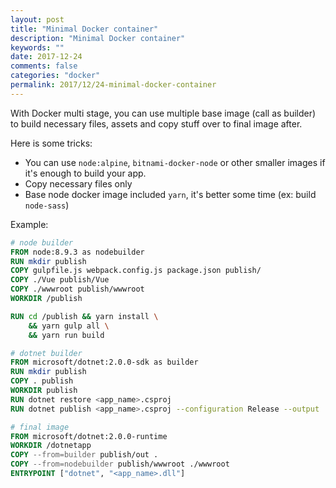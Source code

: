 ```yaml
---
layout: post
title: "Minimal Docker container"
description: "Minimal Docker container"
keywords: ""
date: 2017-12-24
comments: false
categories: "docker"
permalink: 2017/12/24-minimal-docker-container
---
```


With Docker multi stage, you can use multiple base image (call as builder) to build necessary files, assets and copy stuff over to final image after.

Here is some tricks:

- You can use `node:alpine`, `bitnami-docker-node` or other smaller images if it's enough to build your app.
- Copy necessary files only
- Base node docker image included `yarn`, it's better some time (ex: build `node-sass`)

Example:

```dockerfile
# node builder
FROM node:8.9.3 as nodebuilder
RUN mkdir publish
COPY gulpfile.js webpack.config.js package.json publish/
COPY ./Vue publish/Vue
COPY ./wwwroot publish/wwwroot
WORKDIR /publish

RUN cd /publish && yarn install \
    && yarn gulp all \
    && yarn run build

# dotnet builder
FROM microsoft/dotnet:2.0.0-sdk as builder
RUN mkdir publish
COPY . publish
WORKDIR publish
RUN dotnet restore <app_name>.csproj
RUN dotnet publish <app_name>.csproj --configuration Release --output ./out

# final image
FROM microsoft/dotnet:2.0.0-runtime
WORKDIR /dotnetapp
COPY --from=builder publish/out .
COPY --from=nodebuilder publish/wwwroot ./wwwroot
ENTRYPOINT ["dotnet", "<app_name>.dll"]
```
